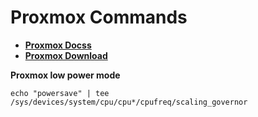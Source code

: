 # Proxmox Commands
- **[Proxmox Docss](https://pve.proxmox.com/pve-docs)**
- **[Proxmox Download](https://www.proxmox.com/en)**

**Proxmox low power mode**
```
echo "powersave" | tee /sys/devices/system/cpu/cpu*/cpufreq/scaling_governor
```